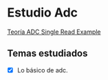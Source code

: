 # Estudio Adc

[Teoría ADC Single Read Example](https://docs.espressif.com/projects/esp-idf/en/stable/esp32/api-reference/peripherals/adc_oneshot.html)


## Temas estudiados

- [x] Lo básico de adc.


